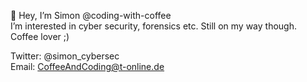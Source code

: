 👋 Hey, I’m Simon @coding-with-coffee  
I’m interested in cyber security, forensics etc. Still on my way though.  
Coffee lover ;)


Twitter: @simon_cybersec  
Email: CoffeeAndCoding@t-online.de  

<!---
coding-with-coffee/coding-with-coffee is a ✨ special ✨ repository because its `README.md` (this file) appears on your GitHub profile.
You can click the Preview link to take a look at your changes.
--->
